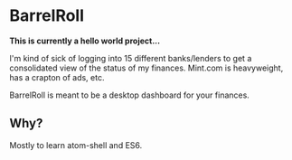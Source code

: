 # BarrelRoll

**This is currently a hello world project...**

I'm kind of sick of logging into 15 different banks/lenders to get a
consolidated view of the status of my finances. Mint.com is heavyweight, has a
crapton of ads, etc.

BarrelRoll is meant to be a desktop dashboard for your finances.

## Why?

Mostly to learn atom-shell and ES6.
